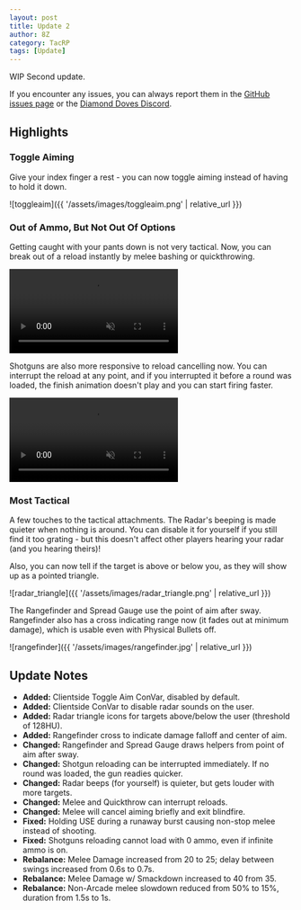 ```yaml
---
layout: post
title: Update 2
author: 8Z
category: TacRP
tags: [Update]
---
```


WIP Second update.

If you encounter any issues, you can always report them in the [GitHub issues page](https://github.com/HaodongMo/tacrp/issues) or the [Diamond Doves Discord](https://discord.gg/gaHXusZ).

## Highlights

### Toggle Aiming
Give your index finger a rest - you can now toggle aiming instead of having to hold it down.

![toggleaim]({{ '/assets/images/toggleaim.png' | relative_url }})

### Out of Ammo, But Not Out Of Options
Getting caught with your pants down is not very tactical. Now, you can break out of a reload instantly by melee bashing or quickthrowing.

<video muted src="{{ '/assets/videos/reloadcancel.mp4' | relative_url }}" controls="controls" style="max-width: 100%;"></video>

Shotguns are also more responsive to reload cancelling now. You can interrupt the reload at any point, and if you interrupted it before a round was loaded, the finish animation doesn't play and you can start firing faster.

<video muted src="{{ '/assets/videos/reloadcancel2.mp4' | relative_url }}" controls="controls" style="max-width: 100%;"></video>

### Most Tactical
A few touches to the tactical attachments. The Radar's beeping is made quieter when nothing is around. You can disable it for yourself if you still find it too grating - but this doesn't affect other players hearing your radar (and you hearing theirs)!

Also, you can now tell if the target is above or below you, as they will show up as a pointed triangle.

![radar_triangle]({{ '/assets/images/radar_triangle.png' | relative_url }})

The Rangefinder and Spread Gauge use the point of aim after sway. Rangefinder also has a cross indicating range now (it fades out at minimum damage), which is usable even with Physical Bullets off.

![rangefinder]({{ '/assets/images/rangefinder.jpg' | relative_url }})

## Update Notes

- **Added:** Clientside Toggle Aim ConVar, disabled by default.
- **Added:** Clientside ConVar to disable radar sounds on the user.
- **Added:** Radar triangle icons for targets above/below the user (threshold of 128HU).
- **Added:** Rangefinder cross to indicate damage falloff and center of aim.
- **Changed:** Rangefinder and Spread Gauge draws helpers from point of aim after sway.
- **Changed:** Shotgun reloading can be interrupted immediately. If no round was loaded, the gun readies quicker.
- **Changed:** Radar beeps (for yourself) is quieter, but gets louder with more targets.
- **Changed:** Melee and Quickthrow can interrupt reloads.
- **Changed:** Melee will cancel aiming briefly and exit blindfire.
- **Fixed:** Holding USE during a runaway burst causing non-stop melee instead of shooting.
- **Fixed:** Shotguns reloading cannot load with 0 ammo, even if infinite ammo is on.
- **Rebalance:** Melee Damage increased from 20 to 25; delay between swings increased from 0.6s to 0.7s.
- **Rebalance:** Melee Damage w/ Smackdown increased to 40 from 35.
- **Rebalance:** Non-Arcade melee slowdown reduced from 50% to 15%, duration from 1.5s to 1s.